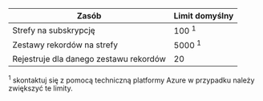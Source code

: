
| Zasób | Limit domyślny |
| --- | --- |
| Strefy na subskrypcję |100 <sup>1</sup> |
| Zestawy rekordów na strefy |5000 <sup>1</sup> |
| Rejestruje dla danego zestawu rekordów |20 |

<sup>1</sup> skontaktuj się z pomocą techniczną platformy Azure w przypadku należy zwiększyć te limity.
